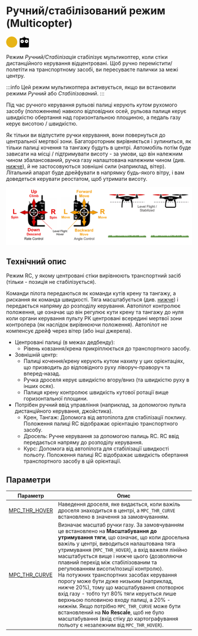 # Ручний/стабілізований режим (Multicopter)

<img src="../../assets/site/difficulty_medium.png" title="Medium difficulty to fly" width="30px" />&nbsp;<img src="../../assets/site/remote_control.svg" title="Manual/Remote control required" width="30px" />&nbsp;

Режим _Ручний/Стабілізація_ стабілізує мультикоптер, коли стіки дистанційного керування відцентровані. Щоб ручно перемістити/полетіти на транспортному засобі, ви пересуваєте палички за межі центру.

:::info
Цей режим мультикоптера активується, якщо ви встановили режими _Ручний_ або _Стабілізований_.
:::

Під час ручного керування рульові палиці керують _кутом_ рухомого засобу (положенням) навколо відповідних осей, рульова палиця керує швидкістю обертання над горизонтальною площиною, а педаль газу керує висотою / швидкістю.

Як тільки ви відпустите ручки керування, вони повернуться до центральної мертвої зони. Багатороторник вирівняється і зупиниться, як тільки палиці кочення та тангажу будуть в центрі. Автомобіль потім буде зависати на місці / підтримувати висоту - за умови, що він належним чином збалансований, ручка газу налаштована належним чином (див. [нижче](#params)), й не застосовуються зовнішні сили (наприклад, вітер). Літальний апарат буде дрейфувати в напрямку будь-якого вітру, і вам доведеться керувати реостатом, щоб утримати висоту.

![MC Manual Flight](../../assets/flight_modes/stabilized_mc.png)

## Технічний опис

Режим RC, у якому центровані стіки вирівнюють транспортний засіб (тільки - позиція не стабілізується).

Команди пілота передаються як команди кутів крену та тангажу, а рискання як команда швидкості. Тяга масштабується (див. [нижче](#params)) і передається напряму до розподілу керування. Автопілот контролює положення, це означає що він регулює кути крену та тангажу до нуля коли органи керування пульту РК центровані всередині мертвої зони контролера (як наслідок вирівнюючи положення). Автопілот не компенсує дрейф через вітер (або інші джерела).

- Центровані палиці (в межах дедбенду):
  - Рівень ковзання/крена прикріплюється до транспортного засобу.
- Зовнішній центр:
  - Палиці кочення/крену керують кутом нахилу у цих орієнтаціях, що призводить до відповідного руху ліворуч-праворуч та вперед-назад.
  - Ручка дроселя керує швидкістю вгору/вниз (та швидкістю руху в інших осях).
  - Палиця крену контролює швидкість кутової ротації вище горизонтальної площини.
- Потрібен ручний ввід управління (наприклад, за допомогою пульта дистанційного керування, джойстика).
  - Крен, Тангаж: Допомога від автопілота для стабілізації поклику. Положення палиці RC відображає орієнтацію транспортного засобу.
  - Дросель: Ручне керування за допомогою палиць RC. RC ввід передається напряму до розподілу керування.
  - Курс: Допомога від автопілота для стабілізації швидкості польоту. Положення палиці RC відображає швидкість обертання транспортного засобу в цій орієнтації.

<a id="params"></a>

## Параметри

| Параметр                                                                                            | Опис                                                                                                                                                                                                                                                                                                                                                                                                                                                                                                                                                                                                                                                                                                                                                                                     |
| --------------------------------------------------------------------------------------------------- | ---------------------------------------------------------------------------------------------------------------------------------------------------------------------------------------------------------------------------------------------------------------------------------------------------------------------------------------------------------------------------------------------------------------------------------------------------------------------------------------------------------------------------------------------------------------------------------------------------------------------------------------------------------------------------------------------------------------------------------------------------------------------------------------- |
| <a id="MPC_THR_HOVER"></a>[MPC_THR_HOVER](../advanced_config/parameter_reference.md#MPC_THR_HOVER) | Наведення дроселя, яке видається, коли важіль дроселя знаходиться в центрі, а `MPC_THR_CURVE` встановлено ​​в значення за замовчуванням.                                                                                                                                                                                                                                                                                                                                                                                                                                                                                                                                                                                                                                                 |
| <a id="MPC_THR_CURVE"></a>[MPC_THR_CURVE](../advanced_config/parameter_reference.md#MPC_THR_CURVE) | Визначає масштаб ручки газу. За замовчуванням це встановлено на **Масштабування до утримування тяги**, що означає, що коли дросельна важіль у центрі, виводиться налаштована тяга утримування (`MPC_THR_HOVER`), а вхід важеля лінійно масштабується вище і нижче цього (дозволяючи плавний перехід між стабілізованим та регулюванням висоти/позиції контролю). <br>На потужних транспортних засобах керування порогу може бути дуже низьким (наприклад, нижче 20%), тому що масштабування спотворює вхід газу - тобто тут 80% тяги керується лише верхньою половиною входу палиці, а 20% - нижнім. Якщо потрібно `MPC_THR_CURVE` може бути встановлений ​​на **No Rescale**, щоб не було масштабування (вхід стіку до картографування польоту є незалежним від `MPC_THR_HOVER`). |
